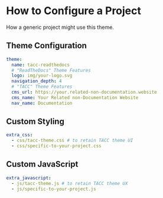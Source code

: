 # How to Configure a Project

How a generic project might use this theme.

## Theme Configuration

```yaml
theme:
  name: tacc-readthedocs
  # "ReadTheDocs" Theme Features
  logo: img/your-logo.svg
  navigation_depth: 4
  # "TACC" Theme Features
  cms_url: https://your.related-non-documentation.website
  cms_name: Your Related non-Documentation Website
  nav_name: Documentation
```

## Custom Styling

```yaml
extra_css:
  - css/tacc-theme.css # to retain TACC theme UI
  - css/specific-to-your-project.css
```

## Custom JavaScript

```yaml
extra_javascript:
  - js/tacc-theme.js # to retain TACC theme UX
  - js/specific-to-your-project.js
```
